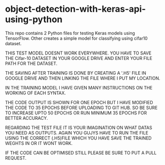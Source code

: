 # object-detection-with-keras-api-using-python
This repo contains 2 Python files for testing Keras models using TensorFlow. Other creates a simple model for classifying using cifar10 dataset.


THIS TEST MODEL DOESNT WORK EVERYWHERE. YOU HAVE TO SAVE THE Cifar-10 DATASET IN YOUR GOOGLE DRIVE AND ENTER YOUR FILE PATH FOR THE DATASET.


THE SAVING AFTER TRAINING IS DONE BY CREATING A  '.H5' FILE IN GOOGLE DRIVE AND THEN LINKING THE FILE WHERE I PUT MY LOCATION.

IN THE TRAINING MODEL I HAVE GIVEN MANY INSTRUCTIONS ON THE WORKING OF EACH SYNTAX.

THE CODE OUTPUT IS SHOWN FOR ONE EPOCH BUT I HAVE MODIFIED THE CODE TO 35 EPOCHS BEFORE UPLOADING TO GIT HUB. SO BE SURE TO INCREASE UPTO 50 EPOCHS  OR RUN MINIMUM 35 EPOCHS FOR BETTER ACCURACY.

REGARDING THE TEST FILE IT IS YOUR IMAGINATION ON WHAT DATAS YOU NEED AS OUTPUTS. AGAIN YOU GUJYS HAVE TO RUN THE FILE USING THE CORRECT (.H5)FILE WHICH YOU HAVE SAVE THE TRAINED WEGHTS IN OR IT WONT WORK.

IF THE CODE CAN BE OPTIMISED STILL PLEASE BE SURE TO PUT A PULL REQUEST.
